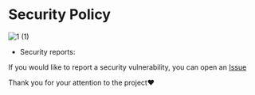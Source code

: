 # Security Policy

![1 (1)](https://github.com/Dartvauder/NeuroChatWebUI/assets/140557322/b492a2ac-6899-46c9-a822-62cfd20d75ba)

- Security reports:

If you would like to report a security vulnerability, you can open an [Issue](https://github.com/Dartvauder/NeuroChatWebUI/issues/new)

Thank you for your attention to the project❤️
